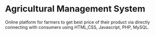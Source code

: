 # Agricultural Management System
 Online platform for farmers to get best price of their product via directly connecting with consumers using HTML,CSS, Javascript, PHP, MySQL.
